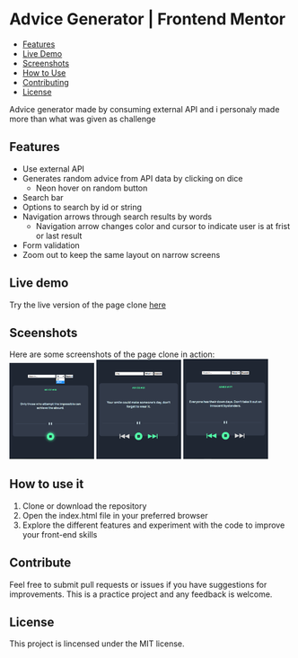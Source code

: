 # Advice Generator | Frontend Mentor

- [Features](#features)
- [Live Demo](#live-demo)
- [Screenshots](#screenshots)
- [How to Use](#how-to-use)
- [Contributing](#contributing)
- [License](#license)

Advice generator made by consuming external API and i personaly made more than what was given as challenge


## <a id="features">Features</a>

- Use external API
- Generates random advice from API data by clicking on dice
  - Neon hover on random button
- Search bar
- Options to search by id or string
- Navigation arrows through search results by words
  - Navigation arrow changes color and cursor to indicate user is at frist or last result
- Form validation
- Zoom out to keep the same layout on narrow screens


## <a id="live-demo">Live demo</a>

Try the live version of the page clone [here](https://wonderful-rabanadas-923bb6.netlify.app/)


## <a id="screenshots">Sceenshots</a>

Here are some screenshots of the page clone in action:<br>
<img src="assets/images/screenshots/1-search-option.png" width="30%" height="30%">
<img src="assets/images/screenshots/2-nav-arrow.png" width="30%" height="30%">
<img src="assets/images/screenshots/3-change-arrow.png" width="30%" height="30%">


## <a id="how-to-use">How to use it</a>

1. Clone or download the repository
2. Open the index.html file in your preferred browser
3. Explore the different features and experiment with the code to improve your front-end skills


## <a id="contributing">Contribute</a>

Feel free to submit pull requests or issues if you have suggestions for improvements. This is a practice project and any feedback is welcome.


## <a id="license">License</a>

This project is lincensed under the MIT license.



